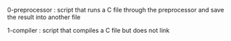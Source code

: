 <p>0-preprocessor : script that runs a C file through the preprocessor and save the result into another file<br>
<p>1-compiler : script that compiles a C file but does not link<br>
